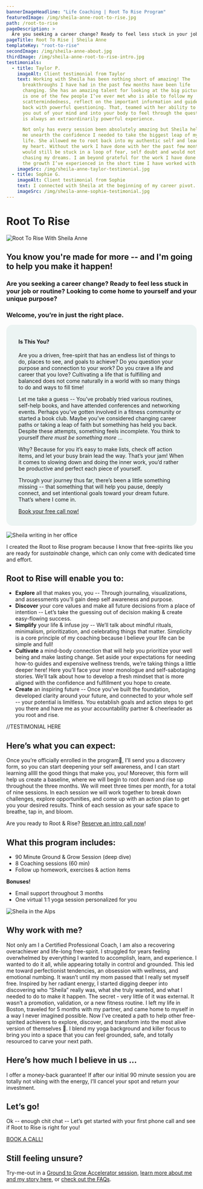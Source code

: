 ```yaml
---
bannerImageHeadline: "Life Coaching | Root To Rise Program"
featuredImage: /img/sheila-anne-root-to-rise.jpg
path: /root-to-rise
pageDescription: >
  Are you seeking a career change? Ready to feel less stuck in your job or routine? Looking to come home to yourself and your unique purpose? Welcome, you’re in just the right place.
pageTitle: Root To Rise | Sheila Anne
templateKey: "root-to-rise"
secondImage: /img/sheila-anne-about.jpg
thirdImage: /img/sheila-anne-root-to-rise-intro.jpg
testimonials:
  - title: Taylor P.
    imageAlt: Client testimonial from Taylor
    text: Working with Sheila has been nothing short of amazing! The
      breakthroughs I have had in the past few months have been life
      changing. She has an amazing talent for looking at the big picture and
      is one of the few people I’ve ever met who is able to follow my
      scattermindedness, reflect on the important information and guide me
      back with powerful questioning. That, teamed with her ability to take
      you out of your mind and into your body to feel through the question
      is always an extraordinarily powerful experience.

      Not only has every session been absolutely amazing but Sheila helped
      me unearth the confidence I needed to take the biggest leap of my
      life. She allowed me to root back into my authentic self and lead with
      my heart. Without the work I have done with her the past few months I
      would still be stuck in a loop of fear, self doubt and would not be
      chasing my dreams. I am beyond grateful for the work I have done and
      the growth I’ve experienced in the short time I have worked with her.
    imageSrc: /img/sheila-anne-taylor-testimonial.jpg
  - title: Sophie G.
    imageAlt: Client testimonial from Sophie
    text: I connected with Sheila at the beginning of my career pivot. I had been consulting for the past two years and was ready to make a change, but I wasn't sure how to move forward. Sheila guided me through a four-week meditation on what my next move might look like, including identifying core values and exploring how I could move forward deliberately and with confidence. I left our work together with a clearer picture of the kind of organization I'd like to contribute to, work-wise, and a more grounded sense of self and purpose.
    imageSrc: /img/sheila-anne-sophie-testimonial.jpg
---
```


# Root To Rise

![Root To Rise With Sheila Anne](/img/sheila-anne-root-to-rise.jpg)

## You know you're made for more -- and I'm going to help you make it happen!

### Are you seeking a career change? Ready to feel less stuck in your job or routine? Looking to come home to yourself and your unique purpose?

### Welcome, you’re in just the right place.

<div style="background-color: #ecf4f3; padding: 1rem 2rem; border-radius: 1rem; margin-bottom: 1rem;">

#### Is This You?

Are you a driven, free-spirit that has an endless list of things to do, places to see, and goals to achieve? Do you question your purpose and connection to your work? Do you crave a life and career that you love? Cultivating a life that is fulfilling and balanced does not come naturally in a world with so many things to do and ways to fill time!

Let me take a guess -- You’ve probably tried various routines, self-help books, and have attended conferences and networking events. Perhaps you’ve gotten involved in a fitness community or started a book club. Maybe you’ve considered changing career paths or taking a leap of faith but something has held you back. Despite these attempts, something feels incomplete. You think to yourself _there must be something more_ ...

Why? Because for you it’s easy to make lists, check off action items, and let your busy brain lead the way. That’s your jam! When it comes to slowing down and doing the inner work, you’d rather be productive and perfect each piece of yourself.

Through your journey thus far, there’s been a little something missing -- that something that will help you pause, deeply connect, and set intentional goals toward your dream future. That’s where I come in.

[Book your free call now!](/book/exploration/)

</div>

<img src="/img/sheila-anne-root-to-rise-intro.jpg" alt="Sheila writing in her office" title="Root To Rise provides that missing link for you" loading="lazy">

I created the Root to Rise program because I know that free-spirits like you are ready for _sustainable_ change, which can only come with dedicated time and effort.

## Root to Rise will enable you to:

- **Explore** all that makes you, you -- Through journaling, visualizations, and assessments you’ll gain deep self awareness and purpose.
- **Discover** your core values and make all future decisions from a place of intention -- Let’s take the guessing out of decision making & create easy-flowing success.
- **Simplify** your life & infuse joy -- We’ll talk about mindful rituals, minimalism, prioritization, and celebrating things that matter. Simplicity is a core principle of my coaching because I believe your life can be simple and full!
- **Cultivate** a mind-body connection that will help you prioritize your well being and make lasting change. Set aside your expectations for needing how-to guides and expensive wellness trends, we’re taking things a little deeper here! Here you’ll face your inner monologue and self-sabotaging stories. We’ll talk about how to develop a fresh mindset that is more aligned with the confidence and fulfillment you hope to create.
- **Create** an inspiring future -- Once you’ve built the foundation, developed clarity around your future, and connected to your whole self -- your potential is limitless. You establish goals and action steps to get you there and have me as your accountability partner & cheerleader as you root and rise.

//TESTIMONIAL HERE

## Here’s what you can expect:

Once you’re officially enrolled in the program🍾, I’ll send you a discovery form, so you can start deepening your self awareness, and I can start learning alllll the good things that make you, you! Moreover, this form will help us create a baseline, where we will begin to root down and rise up throughout the three months. We will meet three times per month, for a total of nine sessions. In each session we will work together to break down challenges, explore opportunities, and come up with an action plan to get you your desired results. Think of each session as your safe space to breathe, tap in, and bloom.

Are you ready to Root & Rise? [Reserve an intro call now](/book/exploration/)!

## What this program includes:

- 90 Minute Ground & Grow Session (deep dive)
- 8 Coaching sessions (60 min)
- Follow up homework, exercises & action items

**Bonuses!**

- Email support throughout 3 months
- One virtual 1:1 yoga session personalized for you

![Sheila in the Alps](/img/sheila-in-the-alps.jpg)

## Why work with me?

Not only am I a Certified Professional Coach, I am also a recovering overachiever and life-long free-spirit. I struggled for years feeling overwhelmed by everything I wanted to accomplish, learn, and experience. I wanted to do it all, while appearing totally in control and grounded. This led me toward perfectionist tendencies, an obsession with wellness, and emotional numbing. It wasn’t until my mom passed that I really set myself free. Inspired by her radiant energy, I started digging deeper into discovering who “Sheila” really was, what she truly wanted, and what I needed to do to make it happen. The secret - very little of it was external. It wasn’t a promotion, validation, or a new fitness routine. I left my life in Boston, traveled for 5 months with my partner, and came home to myself in a way I never imagined possible. Now I’ve created a path to help other free-spirited achievers to explore, discover, and transform into the most alive version of themselves 💙. I blend my yoga background and killer focus to bring you into a space that you can feel grounded, safe, and totally resourced to carve your next path.

## Here’s how much I believe in us …

I offer a money-back guarantee! If after our initial 90 minute session you are totally not vibing with the energy, I’ll cancel your spot and return your investment.

## Let’s go!

Ok -- enough chit chat -- Let’s get started with your first phone call and see if Root to Rise is right for you!

[BOOK A CALL!](/book/exploration/)

## Still feeling unsure?

Try-me-out in a [Ground to Grow Accelerator session](/ground-to-grow/), [learn more about me and my story here](/about/), or [check out the FAQs](/working-together#faq).
